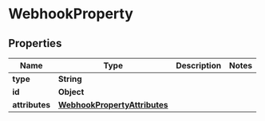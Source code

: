 

# WebhookProperty


## Properties

| Name | Type | Description | Notes |
|------------ | ------------- | ------------- | -------------|
|**type** | **String** |  |  |
|**id** | **Object** |  |  |
|**attributes** | [**WebhookPropertyAttributes**](WebhookPropertyAttributes.md) |  |  |



